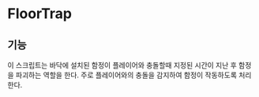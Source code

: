 # FloorTrap
## 기능
이 스크립트는 바닥에 설치된 함정이 플레이어와 충돌할때 지정된 시간이 지난 후 함정을 파괴하는 역할을 한다. 주로 플레이어와의 충돌을 감지하여 함정이 작동하도록 처리한다.
